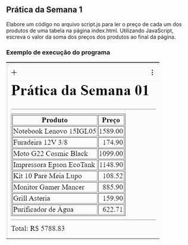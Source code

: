 ## Prática da Semana 1

Elabore um código no arquivo script.js para ler o preço de cada um dos produtos de uma tabela na página index.html. Utilizando JavaScript, escreva o valor da soma dos preços dos produtos ao final da página.

### Exemplo de execução do programa

![codigo-da-pratica](img/dom_pratica_01.png)
